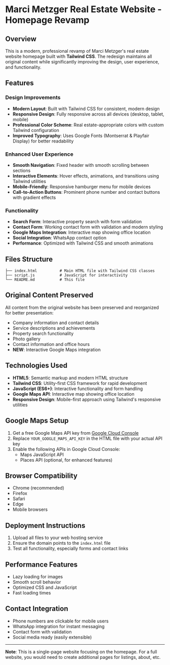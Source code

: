 # Marci Metzger Real Estate Website - Homepage Revamp

## Overview
This is a modern, professional revamp of Marci Metzger's real estate website homepage built with **Tailwind CSS**. The redesign maintains all original content while significantly improving the design, user experience, and functionality.

## Features

### Design Improvements
- **Modern Layout**: Built with Tailwind CSS for consistent, modern design
- **Responsive Design**: Fully responsive across all devices (desktop, tablet, mobile)
- **Professional Color Scheme**: Real estate-appropriate colors with custom Tailwind configuration
- **Improved Typography**: Uses Google Fonts (Montserrat & Playfair Display) for better readability

### Enhanced User Experience
- **Smooth Navigation**: Fixed header with smooth scrolling between sections
- **Interactive Elements**: Hover effects, animations, and transitions using Tailwind utilities
- **Mobile-Friendly**: Responsive hamburger menu for mobile devices
- **Call-to-Action Buttons**: Prominent phone number and contact buttons with gradient effects

### Functionality
- **Search Form**: Interactive property search with form validation
- **Contact Form**: Working contact form with validation and modern styling
- **Google Maps Integration**: Interactive map showing office location
- **Social Integration**: WhatsApp contact option
- **Performance**: Optimized with Tailwind CSS and smooth animations

## Files Structure
```
├── index.html          # Main HTML file with Tailwind CSS classes
├── script.js           # JavaScript for interactivity
└── README.md           # This file
```

## Original Content Preserved
All content from the original website has been preserved and reorganized for better presentation:
- Company information and contact details
- Service descriptions and achievements
- Property search functionality
- Photo gallery
- Contact information and office hours
- **NEW**: Interactive Google Maps integration

## Technologies Used
- **HTML5**: Semantic markup and modern HTML structure
- **Tailwind CSS**: Utility-first CSS framework for rapid development
- **JavaScript (ES6+)**: Interactive functionality and form handling
- **Google Maps API**: Interactive map showing office location
- **Responsive Design**: Mobile-first approach using Tailwind's responsive utilities

## Google Maps Setup
1. Get a free Google Maps API key from [Google Cloud Console](https://developers.google.com/maps/documentation/javascript/get-api-key)
2. Replace `YOUR_GOOGLE_MAPS_API_KEY` in the HTML file with your actual API key
3. Enable the following APIs in Google Cloud Console:
   - Maps JavaScript API
   - Places API (optional, for enhanced features)

## Browser Compatibility
- Chrome (recommended)
- Firefox
- Safari
- Edge
- Mobile browsers

## Deployment Instructions
1. Upload all files to your web hosting service
2. Ensure the domain points to the `index.html` file
3. Test all functionality, especially forms and contact links

## Performance Features
- Lazy loading for images
- Smooth scroll behavior
- Optimized CSS and JavaScript
- Fast loading times

## Contact Integration
- Phone numbers are clickable for mobile users
- WhatsApp integration for instant messaging
- Contact form with validation
- Social media ready (easily extensible)

---

**Note**: This is a single-page website focusing on the homepage. For a full website, you would need to create additional pages for listings, about, etc.

